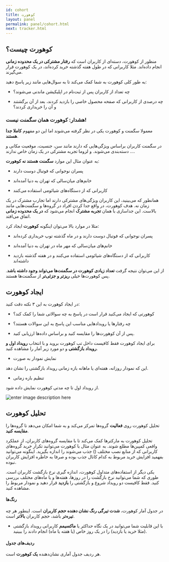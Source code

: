 ```yaml
---
id: cohort
title: کوهورت
layout: panel
permalink: panel/cohort.html
next: tracker.html
---
```


## کوهورت چیست؟

منظور از کوهورت، دسته‌ای از کاربران است که **رفتار مشترکی در یک محدوده زمانی** انجام داده‌اند. مثلا کاربرانی که در طول هفته گذشته خرید کرده‌اند، در یک کوهورت قرار می‌گیرند.


به طور کلی کوهورت به شما کمک می‌کند تا به سوال‌هایی مانند زیر پاسخ دهید:

- چه تعداد از کاربران پس از ثبت‌نام در اپلیکیشن ماندنی می‌شوند؟

- چه درصدی از کاربرانی که صفحه محصول خاصی را بازدید کردند، بعد از آن برگشتند و آن را خریداری کردند؟


### هشدار: کوهورت همان سگمنت نیست!

معمولا سگمنت و کوهورت یکی در نظر گرفته می‌شوند اما این دو مفهوم **کاملا جدا هستند**. 

در سگمنت کاربران براساس ویژگی‌هایی که دارند مانند سن، جنسیت، موقعیت مکانی و ... دسته‌بندی می‌شوند. و لزوما تجربه مشترکی در یک زمان خاص ندارند.

 به عنوان مثال این موارد **سگمنت هستند نه کوهورت**:

- پسران نوجوانی که فوتبال دوست دارند

- خانم‌های میان‌سالی که تهران به دنیا آمده‌اند

- کاربرانی که از دستگاه‌های شیائومی استفاده می‌کنند

همانطور که می‌بینید، این کاربران ویژگی‌های مشترکی دارند اما تجارب مشترک در یک زمان نه. هدف کوهورت، در واقع جدا کردن افراد در گروه‌ها و سگمنت‌هایی مانند بالاست. این جداسازی با همان **تجربه مشترک** انجام می‌شود که **در یک محدوده زمانی** اتفاق می‌افتد.

مثلا در موارد بالا می‌توان اینگونه **کوهورت** ایجاد کرد:

- پسران نوجوانی که فوتبال دوست دارند و در ماه گذشته توپ خریداری کرده‌اند

- خانم‌های میان‌سالی که مهر ماه در تهران به دنیا آمده‌اند 

- کاربرانی که از دستگاه‌های شیائومی استفاده می‌کنند و در هفته گذشته بازدید داشته‌اند

از این می‌توان نتیجه گرفت **تعداد زیادی کوهورت در سگمنت‌ها می‌تواند وجود داشته باشد**. پس کوهورت‌ها خیلی **ریزتر و جزئی‌تر** از سگمنت‌ها هستند. 


## ایجاد کوهورت

در ایجاد کوهورت به این ۳ نکته دقت کنید:

- کوهورتی که ایجاد می‌کنید قرار است در پاسخ به چه سوالاتی شما را کمک کند؟

- چه رفتارها یا رویدادهایی مناسب این پاسخ به این سوالات هستند؟

- پس از آن کوهورت‌ها را مقایسه کنید و براساس داده‌ها ارزیابی کنید.

برای ایجاد کوهورت فقط کافیست داخل تب کوهورت بروید و با انتخاب **رویداد اول و رویداد بازگشتی** و دو مورد زیر آمار را مشاهده کنید.

- نمایش نمودار به صورت

این که نمودار روزانه، هفته‌ای یا ماهانه بازه زمانی رویداد بازگشتی را نشان دهد.

- تنظیم بازه زمانی 

از رویداد اول تا چه مدتی کوهورت نمایش داده شود. 

![enter image description here](http://uupload.ir/files/iwv8_create-cohort.png)

## تحلیل کوهورت

تحلیل کوهورت روی **فعالیت** گروه‌ها تمرکز می‌کند و به شما امکان می‌دهد تا گروه‌ها را **مقایسه کنید**.

تحلیل کوهورت به مارکترها کمک می‌کند تا با مقایسه گروه‌های کاربران، از عملکرد واقعی کمپین‌ها مطلع شوند. به عنوان مثال با کوهورت می‌توانید تکرار خرید گروه‌های کاربرانی که از منابع نصب مختلف () جذب می‌شوند را اندازه بگیرید. اینگونه می‌توانید بفهمید افزایش خرید مربوط به کدام کانال جذب بوده و صرفا به خاطره افزایش کاربران نبوده.

یکی دیگر از استفاده‌های متداول کوهورت، اندازه گیری نرخ بازگشت کاربران است. طوری که شما می‌توانید نرخ بازگشت را در روز‌ها، هفته‌ها و یا ماه‌های مختلف بررسی کنید. فقط کافیست دو رویداد شروع و بازگشتی را **بازدید** قرار دهید و نمودار مربوط را مشاهده کنید.


#### رنگ‌ها

در جدول آمار کوهورت، **شدت تیرگی رنگ نشان دهنده حجم کاربران** است. اینطور هر چه **تیره‌تر** باشد، حجم کاربران **بالاتر** است. 

- با این قابلیت شما می‌توانید در یک نگاه حداکثر یا **ماکسیمم** کاربرانی رویداد بازگشتی (مثلا خرید یا بازدید) را در یک روز خاص (یا هفته یا ماه) انجام دادند را ببینید.

#### ردیف‌های جدول

هر ردیف جدول آماری نشان‌دهنده **یک کوهورت** است.
